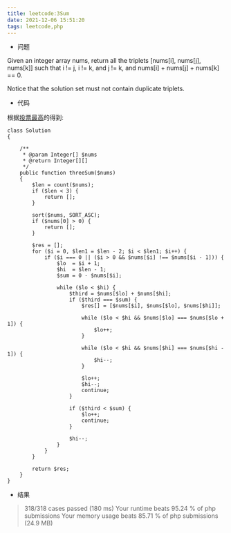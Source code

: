 ```yaml
---
title: leetcode:3Sum
date: 2021-12-06 15:51:20
tags: leetcode,php
---
```


- 问题

Given an integer array nums, return all the triplets [nums[i], nums[j], nums[k]] such that i != j, i != k, and j != k, and nums[i] + nums[j] + nums[k] == 0.

Notice that the solution set must not contain duplicate triplets.



- 代码

根据[投票最高][1]的得到:

```
class Solution
{

    /**
     * @param Integer[] $nums
     * @return Integer[][]
     */
    public function threeSum($nums)
    {
        $len = count($nums);
        if ($len < 3) {
            return [];
        }

        sort($nums, SORT_ASC);
        if ($nums[0] > 0) {
            return [];
        }

        $res = [];
        for ($i = 0, $len1 = $len - 2; $i < $len1; $i++) {
            if ($i === 0 || ($i > 0 && $nums[$i] !== $nums[$i - 1])) {
                $lo  = $i + 1;
                $hi  = $len - 1;
                $sum = 0 - $nums[$i];

                while ($lo < $hi) {
                    $third = $nums[$lo] + $nums[$hi];
                    if ($third === $sum) {
                        $res[] = [$nums[$i], $nums[$lo], $nums[$hi]];

                        while ($lo < $hi && $nums[$lo] === $nums[$lo + 1]) {
                            $lo++;
                        }

                        while ($lo < $hi && $nums[$hi] === $nums[$hi - 1]) {
                            $hi--;
                        }

                        $lo++;
                        $hi--;
                        continue;
                    }

                    if ($third < $sum) {
                        $lo++;
                        continue;
                    }

                    $hi--;
                }
            }
        }

        return $res;
    }
}
```

- 结果

> 318/318 cases passed (180 ms)
> Your runtime beats 95.24 % of php submissions
> Your memory usage beats 85.71 % of php submissions (24.9 MB)

  [1]: https://leetcode.com/problems/3sum/discuss/7380/Concise-O(N2)-Java-solution